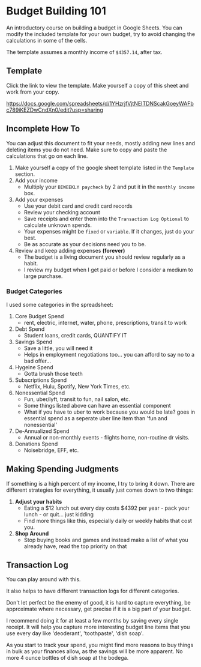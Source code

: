 # Budget Building 101

An introductory course on building a budget in Google Sheets.  You can modify the included template for your own budget, try to avoid changing the calculations in some of the cells.

The template assumes a monthly income of `$4357.14`, after tax.

## Template

Click the link to view the template.  Make yourself a copy of this sheet and work from your copy.

https://docs.google.com/spreadsheets/d/1YHzrjfVjtNEITDNScakGoeyWAFbc789iKEZDwCndXn0/edit?usp=sharing


## Incomplete How To

You can adjust this document to fit your needs, mostly adding new lines and deleting items you do not need. Make sure to copy and paste the calculations that go on each line.


1. Make yourself a copy of the google sheet template listed in the `Template` section.
1. Add your income
    - Multiply your `BIWEEKLY paycheck` by 2 and put it in the `monthly income` box.
1. Add your expenses
    - Use your debit card and credit card records
    - Review your checking account
    - Save receipts and enter them into the `Transaction Log Optional` to calculate unknown spends.
    - Your expenses might be `fixed` or `variable`.  If it changes, just do your best. 
    - Be as accurate as your decisions need you to be.
1. Review and keep adding expenses **(forever)**
    - The budget is a living document you should review regularly as a habit.
    - I review my budget when I get paid or before I consider a medium to large purchase.



### Budget Categories

I used some categories in the spreadsheet:

1. Core Budget Spend
    - rent, electric, internet, water, phone, prescriptions, transit to work
1. Debt Spend
    - Student loans, credit cards, QUANTIFY IT
1. Savings Spend
    - Save a little, you will need it
    - Helps in employment negotiations too... you can afford to say no to a bad offer...
1. Hygeine Spend
    - Gotta brush those teeth
1. Subscriptions Spend
    - Netflix, Hulu, Spotify, New York Times, etc.
1. Nonessential Spend
    - Fun, uber/lyft, transit to fun, nail salon, etc.
    - Some things listed above can have an essential component
    - What if you have to uber to work because you would be late? goes in essential spend as a seperate uber line item than 'fun and nonessential'
1. De-Annualized Spend
    - Annual or non-monthly events - flights home, non-routine dr visits.
1. Donations Spend
    - Noisebridge, EFF, etc.



## Making Spending Judgments

If something is a high percent of my income, I try to bring it down.  There are different strategies for everything, it usually just comes down to two things:

1. **Adjust your habits**
    - Eating a $12 lunch out every day costs $4392 per year - pack your lunch - or quit... just kidding
    - Find more things like this, especially daily or weekly habits that cost you.
1. **Shop Around**
    - Stop buying books and games and instead make a list of what you already have, read the top priority on that



## Transaction Log

You can play around with this. 

It also helps to have different transaction logs for different categories.

Don't let perfect be the enemy of good, it is hard to capture everything, be approximate where necessary, get precise if it is a big part of your budget.

I recommend doing it for at least a few months by saving every single receipt. It will help you capture more interesting budget line items that you use every day like 'deoderant', 'toothpaste', 'dish soap'.

As you start to track your spend, you might find more reasons to buy things in bulk as your finances allow, as the savings will be more apparent. No more 4 ounce bottles of dish soap at the bodega.